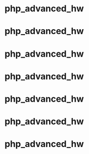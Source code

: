 # php_advanced_hw
# php_advanced_hw
# php_advanced_hw
# php_advanced_hw
# php_advanced_hw
# php_advanced_hw
# php_advanced_hw
